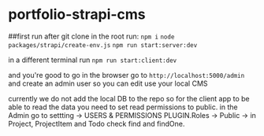 # portfolio-strapi-cms

##first run
after git clone
in the root run:
`npm i` 
`node packages/strapi/create-env.js`
`npm run start:server:dev`

in a different terminal run
`npm run start:client:dev`

and you're good to go
in the browser go to `http://localhost:5000/admin` and create an admin user so you can edit use your local CMS

currently we do not add the local DB to the repo so for the client app to be able to read the data you need to set read permissions to public.
in the Admin go to settting -> USERS & PERMISSIONS PLUGIN.Roles -> Public -> 
in Project, ProjectItem and Todo check find and findOne.
